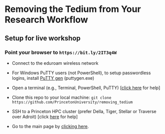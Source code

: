 # Removing the Tedium from Your Research Workflow

## Setup for live workshop

### Point your browser to `https://bit.ly/2IT3q4W`

+ Connect to the eduroam wireless network

+ For Windows PuTTY users (not PowerShell), to setup passwordless logins, install <a href="https://www.chiark.greenend.org.uk/~sgtatham/putty/latest.html" target="_blank">PuTTY gen</a> (puttygen.exe)

+ Open a terminal (e.g., Terminal, PowerShell, PuTTY) [<a href="https://researchcomputing.princeton.edu/education/training/hardware-and-software-requirements-picscie-workshops" target="_blank">click here</a> for help]

+ Clone this repo to your local machine: `git clone https://github.com/PrincetonUniversity/removing_tedium`

+ SSH to a Princeton HPC cluster (prefer Della, Tiger, Stellar or Traverse over Adroit) [click [here](https://researchcomputing.princeton.edu/faq/why-cant-i-login-to-a-clu) for help]

+ Go to the main page by [clicking here](https://github.com/PrincetonUniversity/removing_tedium).
